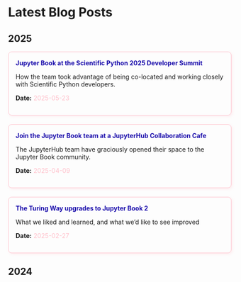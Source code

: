 # Latest Blog Posts

<!-- # MyST Quickstart

[![Made with MyST](https://img.shields.io/badge/made%20with-myst-orange)](https://myst.tools)

This repository contains the files used in the [quickstart guide](https://mystmd.org/guide/quickstart), and can be used to follow that guide, before trying MyST with your own content.

> **Note** This is **not** a good example of an actual MyST project! The repositories purpose is to be a simple markdown + notebook repository that can be transformed throughout a tutorial.

The goals of the [quickstart guide](https://myst.tools/docs/mystjs/quickstart) are:

1. Create a `myst` site, using the standard template
2. Improve the frontmatter, to add authors, affiliations and other metadata
3. Export the paper as a PDF, Word document, and LaTeX files
4. Integrate a Jupyter Notebook output into our paper, to improve reproducibility
5. Publish a website of with our work 🚀

## Improving Frontmatter and MyST Site

![](./images/frontmatter-after.png)

## Export as a PDF

![](./images/export-pdf.png) -->

## 2025

<div style="display: flex; flex-direction: column; gap: 20px;">

  <div style="border: 0.5px solid pink; border-radius: 8px; padding: 16px; box-shadow: 2px 2px 6px rgba(255, 192, 203, 0.3);">
    <a href="https://example.com/summit" style="text-decoration: none; color: #1a0dab;">
      <strong>Jupyter Book at the Scientific Python 2025 Developer Summit</strong>
    </a>
    <p>How the team took advantage of being co-located and working closely with Scientific Python developers.</p>
    <p><strong>Date:</strong> <span style="color: pink;">2025-05-23</span></p>
  </div>

  <div style="border: 0.5px solid pink; border-radius: 8px; padding: 16px; box-shadow: 2px 2px 6px rgba(255, 192, 203, 0.3);">
    <a href="https://example.com/jupyterhub-cafe" style="text-decoration: none; color: #1a0dab;">
      <strong>Join the Jupyter Book team at a JupyterHub Collaboration Cafe</strong>
    </a>
    <p>The JupyterHub team have graciously opened their space to the Jupyter Book community.</p>
    <p><strong>Date:</strong> <span style="color: pink;">2025-04-09</span></p>
  </div>

  <div style="border: 0.5px solid pink; border-radius: 8px; padding: 16px; box-shadow: 2px 2px 6px rgba(255, 192, 203, 0.3);">
    <a href="https://example.com/turing-upgrades" style="text-decoration: none; color: #1a0dab;">
      <strong>The Turing Way upgrades to Jupyter Book 2</strong>
    </a>
    <p>What we liked and learned, and what we’d like to see improved</p>
    <p><strong>Date:</strong> <span style="color: pink;">2025-02-27</span></p>
  </div>

</div>

<!-- # Recent blog posts 2 -->

##

## 2024
